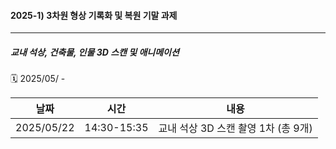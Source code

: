 #### 2025-1) 3차원 형상 기록화 및 복원 기말 과제
------
##### 교내 석상, 건축물, 인물 3D 스캔 및 애니메이션

🗓️ 2025/05/ - 

 
|날짜|시간|내용|
|------|---|---|
|2025/05/22|14:30-15:35|교내 석상 3D 스캔 촬영 1차 (총 9개)|
